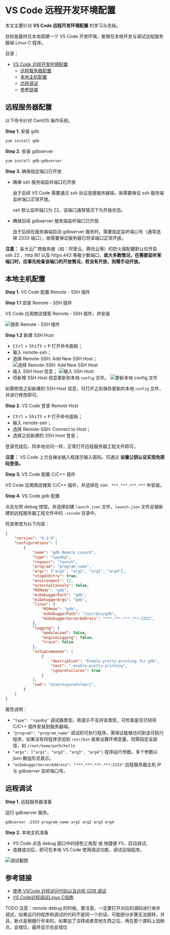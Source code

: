 # VS Code 远程开发环境配置

本文主要针对 **VS Code 远程开发环境配置** 的学习与总结。

目标是最终在本地搭建一个 VS Code 开发环境，能够在本地开发与调试远程服务器端 Linux C 程序。

目录：

- [VS Code 远程开发环境配置](#vs-code-远程开发环境配置)
  - [远程服务器配置](#远程服务器配置)
  - [本地主机配置](#本地主机配置)
  - [远程调试](#远程调试)
  - [参考链接](#参考链接)

## 远程服务器配置

以下命令针对 CentOS 操作系统。

**Step 1.** 安装 gdb

```bash
yum install gdb
```

**Step 2.** 安装 gdbserver

```bash
yum install gdb-gdbserver
```

**Step 3.** 确保指定端口已开放

* 确保 ssh 服务端监听端口已开放

  由于后续 VS Code 需要通过 ssh 协议连接服务器端，故需要保证 ssh 服务端监听端口正常开放。

  ssh 默认监听端口为 22，该端口通常情况下为开放状态。

* 确保后续 gdbserver 服务端监听端口已开放

  由于后续在服务器端启动 gdbserver 服务时，需要指定监听端口号（通常选择 2333 端口），故需要保证服务器已将该端口正常开放。

**注意：** 各大云厂商服务器（如：阿里云、腾讯云等）的防火墙配置默认仅开启 ssh 22 、http 80 以及 https 443 等极少数端口，**故大多数情况，在需要监听某端口时，应事先检查该端口的开放情况，若没有开放，则需手动开放。**

## 本地主机配置

**Step 1.** VS Code 配置 Remote - SSH 插件

**Step 1.1** 安装 Remote - SSH 插件

VS Code 应用商店搜索 Remote - SSH 插件，并安装

![搜索 Remote - SSH 插件](https://i.loli.net/2021/04/04/XWPHTxrwUMR5Il6.png)

**Step 1.2** 新建 SSH Host

* <kbd>Ctrl</kbd> + <kbd>Shift</kbd> + <kbd>P</kbd> 打开命令面板；
* 输入 remote-ssh；
* 选择 Remote-SSH: Add New SSH Host；
  ![选择 Remote-SSH: Add New SSH Host](https://i.loli.net/2021/04/04/x3dHBuiUQtPK9qC.png)
* 输入 SSH Host 信息；
  ![输入 SSH Host](https://i.loli.net/2021/04/04/Q9voeXxGMspiqRw.png)
* 将新增 SSH Host 信息更新到本地 `config` 文件。
  ![更新本地 config 文件](https://i.loli.net/2021/04/04/tHzan76DejMmcSf.png)

如需修改之前新建的 SSH Host 信息，可打开之前保存更新的本地 `config` 文件，并进行修改即可。

**Step 2.** VS Code 登录 Remote Host

* <kbd>Ctrl</kbd> + <kbd>Shift</kbd> + <kbd>P</kbd> 打开命令面板；
* 输入 remote-ssh；
* 选择 Remote-SSH: Connect to Host；
* 选择之前新建的 SSH Host 登录；

登录完成后，同本地访问一样，正常打开远程服务器工程文件即可。

**注意：** VS Code 上方会弹出输入框提示输入密码。可通过 **设置公钥认证实现免密码登录。**

**Step 3.** VS Code 配置 C/C++ 插件

VS Code 应用商店搜索 C/C++ 插件，并选择在 `SSH: ***.***.***.***` 中安装。

**Step 4.** VS Code gdb 配置

点击左侧 debug 按钮，并选择创建 `launch.json` 文件，`launch.json` 文件会被新建到远程服务器工程文件中的 `.vscode` 目录中。

将其修改为以下内容：

```json
{
    "version": "0.2.0",
    "configurations": [
        {
            "name": "gdb Remote Launch",
            "type": "cppdbg",
            "request": "launch",
            "program": "program_name",
            "args": ["arg1", "arg2", "arg3", "arg4"],
            "stopAtEntry": true,
            "environment": [],
            "externalConsole": false,
            "MIMode": "gdb",
            "miDebuggerPath": "gdb",
            "miDebuggerArgs": "gdb",
            "linux": {
                "MIMode": "gdb",
                "miDebuggerPath": "/usr/bin/gdb",
                "miDebuggerServerAddress": "***.***.***.***:2333",
            },
            "logging": {
                "moduleLoad": false,
                "engineLogging": false,
                "trace": false
            },
            "setupCommands": [
                {
                    "description": "Enable pretty-printing for gdb",
                    "text": "-enable-pretty-printing",
                    "ignoreFailures": true
                }
            ],
            "cwd": "${workspaceFolder}",
        }
    ]
}
```

属性说明：

* `"type": "cppdbg"` 调试器类型。若提示不支持该类型，可检查是否已经将 C/C++ 插件安装到服务器端。
* `"program": "program_name"` 调试的可执行程序。需保证能够访问到该可执行程序，如果没有将程序添加到 `/usr/bin` 或者设置环境变量，则需指定全路径，如 `/root/home/path/hello`
* `"args": ["arg1", "arg2", "arg3", "arg4"]` 程序运行参数。多个参数以 json 数组形式表示。
* `"miDebuggerServerAddress": "***.***.***.***:2333"` 远程服务器主机 IP 与 gdbserver 监听端口号。

## 远程调试

**Step 1.** 远程服务器准备

运行 gdbserver 服务。

```bash
gdbserver :2333 program_name arg1 arg2 arg3 arg4
```

**Step 2.** 本地主机准备

* VS Code 点击 debug 窗口中的绿色三角型 或 快捷键 <kbd>F5</kbd>，启动调试;
* 连接成功后，即可在本地 VS Code 使用调试功能，调试远端程序。

![调试截图](https://i.loli.net/2021/04/04/Q2nsV6gxr1KNobl.png)

## 参考链接

* [使用 VSCode 远程访问代码以及远程 GDB 调试](https://warmgrid.github.io/2019/05/21/remote-debug-in-vscode-insiders.html)
* [VS Code远程调试Linux C指南](https://zhuanlan.zhihu.com/p/98801522)


TODO 注意：remote debug 的时候，要注意，一定要打开对应的源码进行单步调试，如果运行的程序和调试的代码不是同一个的话，可能部分步骤无法跳转，并且，断点是根据行号来的，如果加了注释或者其他东西之后，再在那个源码上加断点，会错位，最终显示也会错位
